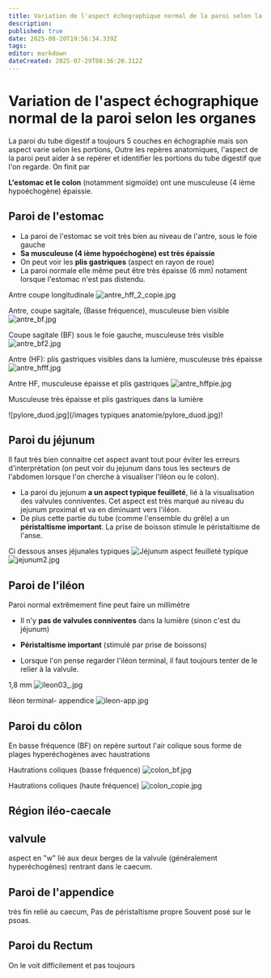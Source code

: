 ```yaml
---
title: Variation de l'aspect échographique normal de la paroi selon la portion du tube digestif
description: 
published: true
date: 2025-08-20T19:56:34.339Z
tags: 
editor: markdown
dateCreated: 2025-07-29T08:36:20.312Z
---
```


# Variation de l'aspect échographique normal de la paroi selon les organes
La paroi du tube digestif a toujours 5 couches en échographie
mais son aspect varie selon les portions, 
Outre les repères anatomiques, l'aspect de la paroi peut aider à se repérer et identifier les portions du tube digestif que l'on regarde.
On finit par 

**L'estomac et le colon** (notamment sigmoïde) ont une musculeuse (4 ième hypoéchogène) épaissie.
## Paroi de l'estomac

- La paroi de l'estomac se voit très bien au niveau de l'antre, sous le foie gauche
- **Sa musculeuse (4 ième hypoéchogène) est très épaissie**
- On peut voir les **plis gastriques** (aspect en rayon de roue)
- La paroi normale elle même peut être très épaisse (6 mm) notament lorsque l'estomac n'est pas distendu.


Antre coupe longitudinale 
![antre_hff_2_copie.jpg](/anatomie_typique/antre_hff_2_copie.jpg)

Antre, coupe sagitale, (Basse fréquence), musculeuse bien visible
![antre_bf.jpg](/anatomie_typique/antre_bf.jpg)

Coupe sagitale (BF) sous le foie gauche, musculeuse très visible
![antre_bf2.jpg](/anatomie_typique/antre_bf2.jpg)

Antre (HF): plis gastriques visibles dans la lumière, musculeuse très épaisse
![antre_hfff.jpg](/anatomie_typique/antre_hfff.jpg)

Antre HF, musculeuse épaisse et plis gastriques
![antre_hffpie.jpg](/anatomie_typique/antre_hffpie.jpg)

Musculeuse très épaisse et plis gastriques dans la lumière

![pylore_duod.jpg](/images typiques anatomie/pylore_duod.jpg)!
## Paroi du jéjunum
Il faut très bien connaitre cet aspect avant tout pour éviter les erreurs d'interprétation (on peut voir du jejunum dans tous les secteurs de l'abdomen lorsque l'on cherche à visualiser l'iléon ou le colon).
- La paroi du jejunum **a un aspect typique feuilleté**, lié à la visualisation des valvules conniventes. Cet aspect est très marqué au niveau du jejunum proximal et va en diminuant vers l'iléon.
- De plus cette partie du tube (comme l'ensemble du grêle) a un **péristaltisme important**.
La prise de boisson stimule le péristaltisme de l'anse.

Ci dessous anses jéjunales typiques
![Jéjunum aspect feuilleté typique](/anatomie_typique/jejunum1.jpg)
![jejunum2.jpg](/anatomie_typique/jejunum2.jpg)

## Paroi de l'iléon
Paroi normal extrêmement fine peut faire un millimètre

- Il n'y **pas de valvules conniventes** dans la lumière (sinon c'est du jéjunum)

- **Péristaltisme important** (stimulé par prise de boissons)

- Lorsque l'on pense regarder l'iléon terminal, il faut toujours tenter de le relier à la valvule.

1,8 mm
![ileon03_.jpg](/anatomie_typique/ileon03_.jpg)

Iléon terminal- appendice
![ileon-app.jpg](/anatomie_typique/ileon-app.jpg)

## Paroi du côlon
En basse fréquence (BF) on repère surtout l'air colique sous forme de plages hyperéchogènes avec haustrations

Hautrations coliques  (basse fréquence)
![colon_bf.jpg](/anatomie_typique/colon_bf.jpg)

Hautrations coliques (haute fréquence)
![colon_copie.jpg](/anatomie_typique/colon_copie.jpg)
## Région iléo-caecale

## valvule
aspect en "w" lié aux deux berges de la valvule (généralement hyperéchogènes) rentrant dans le caecum. 
## Paroi de l'appendice
très fin relié au caecum, 
Pas de péristaltisme propre
Souvent posé sur le psoas.
## Paroi du Rectum
On le voit difficilement et pas toujours 


